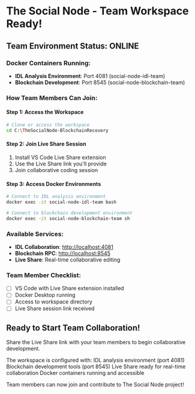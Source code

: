 ﻿# The Social Node - Team Workspace Ready!

## Team Environment Status:  ONLINE

### Docker Containers Running:
- **IDL Analysis Environment**: Port 4081 (social-node-idl-team)
- **Blockchain Development**: Port 8545 (social-node-blockchain-team)

### How Team Members Can Join:

#### Step 1: Access the Workspace
```bash
# Clone or access the workspace
cd C:\TheSocialNode-BlockchainRecovery
```

#### Step 2: Join Live Share Session
1. Install VS Code Live Share extension
2. Use the Live Share link you'll provide
3. Join collaborative coding session

#### Step 3: Access Docker Environments
```bash
# Connect to IDL analysis environment
docker exec -it social-node-idl-team bash

# Connect to blockchain development environment  
docker exec -it social-node-blockchain-team sh
```

### Available Services:
- **IDL Collaboration**: <http://localhost:4081>
- **Blockchain RPC**: <http://localhost:8545>
- **Live Share**: Real-time collaborative editing

### Team Member Checklist:
- [ ] VS Code with Live Share extension installed
- [ ] Docker Desktop running
- [ ] Access to workspace directory
- [ ] Live Share session link received

## Ready to Start Team Collaboration!

Share the Live Share link with your team members to begin collaborative development.

The workspace is configured with:
 IDL analysis environment (port 4081)
 Blockchain development tools (port 8545)
 Live Share ready for real-time collaboration
 Docker containers running and accessible

Team members can now join and contribute to The Social Node project!
